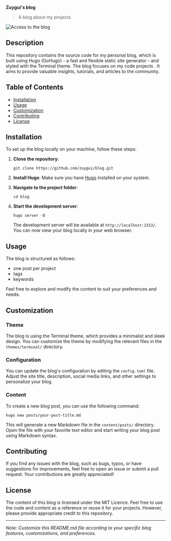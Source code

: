 **Zuygui's blog**

> A blog about my projects

![Access to the blog](https://zuygui.github.io/blog)

## Description

This repository contains the source code for my personal blog, which is built using Hugo (GoHugo) - a fast and flexible static site generator - and styled with the Terminal theme. The blog focuses on my code projects . It aims to provide valuable insights, tutorials, and articles to the community.

## Table of Contents

- [Installation](#installation)
- [Usage](#usage)
- [Customization](#customization)
- [Contributing](#contributing)
- [License](#license)

## Installation

To set up the blog locally on your machine, follow these steps:

1. **Clone the repository**:

   ```
   git clone https://github.com/zuygui/blog.git
   ```

2. **Install Hugo**:
   Make sure you have [Hugo](https://gohugo.io/getting-started/installing/) installed on your system.

3. **Navigate to the project folder**:

   ```
   cd blog
   ```

4. **Start the development server**:

   ```
   hugo server -D
   ```

   The development server will be available at `http://localhost:1313/`. You can now view your blog locally in your web browser.

## Usage

The blog is structured as follows:

- one post per project
- tags
- keywords

Feel free to explore and modify the content to suit your preferences and needs.

## Customization

### Theme

The blog is using the Terminal theme, which provides a minimalist and sleek design. You can customize the theme by modifying the relevant files in the `themes/terminal/` directory.

### Configuration

You can update the blog's configuration by editing the `config.toml` file. Adjust the site title, description, social media links, and other settings to personalize your blog.

### Content

To create a new blog post, you can use the following command:

```
hugo new posts/your-post-title.md
```

This will generate a new Markdown file in the `content/posts/` directory. Open the file with your favorite text editor and start writing your blog post using Markdown syntax.

## Contributing

If you find any issues with the blog, such as bugs, typos, or have suggestions for improvements, feel free to open an issue or submit a pull request. Your contributions are greatly appreciated!

## License

The content of this blog is licensed under the MIT Licence. Feel free to use the code and content as a reference or reuse it for your projects. However, please provide appropriate credit to this repository.

---

_Note: Customize this README.md file according to your specific blog features, customizations, and preferences._
